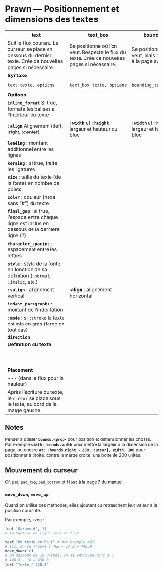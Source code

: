 # Prawn — Positionnement et dimensions des textes





| <span style="display:inline-block;width:5cm;">text</span>    | <span style="display:inline-block;min-width:5cm;">text_box</span> | <span style="display:inline-block;width:5cm;">bounding_text</span> | <span style="display:inline-block;width:5cm;">span</span> | <span style="display:inline-block;width:5cm;">draw_text</span> |
| ------------------------------------------------------------ | ------------------------------------------------------------ | ------------------------------------------------------------ | --------------------------------------------------------- | ------------------------------------------------------------ |
| Suit le flux courant. Le curseur se place en dessous du dernier texte. Crée de nouvelles pages si nécessaire. | Se positionne où l’on veut. Respecte le flux du texte. Crée de nouvelles pages si nécessaire. | Se positionne où l’on veut, mais ne passe pas à la page suivante | Positionnement de type colonnes, dans le flux             | Ne respecte pas le flux. Si le texte dépasse, il dépasse. Bon pour positionnement précis de textes courts |
| **Syntaxe**                                                  |                                                              |                                                              |                                                           |                                                              |
| `text texte, options`                                        | `text_box texte, options`                                    | `bounding_text`                                              | `span(width, options)`                                    | `draw_text texte, options`                                   |
| **Options**                                                  | -------------                                                | -------------                                                | -------------                                             |                                                              |
| **`inline_format`** Si true, formate les balises à l’intérieur du texte |                                                              |                                                              | `:position` => :center, :left, :right ou valeur x         | **`:at`** : point [y, x]                                     |
| **`:align`** Alignement (:left, :right, :center)             | **`:width`** et **`:height`** : largeur et hauteur du bloc   | **`:width`** et **`:height`** : largeur et hauteur du bloc   |                                                           |                                                              |
| **`leading`** : montant additionnel entre les lignes         |                                                              |                                                              |                                                           |                                                              |
| **`kerning`** : si true, traite les ligatures                |                                                              |                                                              |                                                           |                                                              |
| **`size`** : taille du texte (de la fonte) en nombre de points |                                                              |                                                              |                                                           |                                                              |
| **`color`** : couleur (hexa sans “#”) du texte               |                                                              |                                                              |                                                           |                                                              |
| **`final_gap`** : si true, l’espace entre chaque ligne est inclus en dessous de la dernière ligne (?) |                                                              |                                                              |                                                           |                                                              |
| **`character_spacing`** : espacement entre les lettres       |                                                              |                                                              |                                                           |                                                              |
| **`style`** : style de la fonte, en fonction de sa définition (`:normal`, `:italic`, etc.) |                                                              |                                                              |                                                           |                                                              |
| **`:valign`** : alignement vertical                          | **:align** : alignement horizontal                           |                                                              |                                                           | PAS D’ALIGNEMENT                                             |
| **`indent_paragraphs`** : montant de l’indentation           |                                                              |                                                              |                                                           |                                                              |
| **`:mode`** : si `:stroke` le texte est mis en gras (forcé en tout cas) |                                                              |                                                              |                                                           |                                                              |
| **`direction`**                                              |                                                              |                                                              |                                                           |                                                              |
| **Définition du texte**                                      |                                                              |                                                              |                                                           |                                                              |
|                                                              |                                                              |                                                              | Définit le texte dans son bloc (avec `text`)              |                                                              |
|                                                              |                                                              |                                                              |                                                           |                                                              |
|                                                              |                                                              |                                                              |                                                           |                                                              |
| **Placement**                                                |                                                              |                                                              |                                                           |                                                              |
| --- (dans le flux pour la hauteur)                           |                                                              |                                                              | move_cursor_to y                                          |                                                              |
| Après l’écriture du texte, le `cursor` se place sous le texte, au bord de la marge gauche. |                                                              |                                                              |                                                           |                                                              |



## Notes

Penser à utiliser **`bounds.<prop>`** pour position et dimensionner les choses. Par exemple **`width: bounds.width`** pour mettre la largeur à la dimension de la page, ou encore **`at: [bounds.right - 200, cursor], width: 200`** pour positionner à droite, contre la marge droite, une boite de 200 unités.



## Mouvement du curseur

Cf. `pad`, `pad_top`, `pad_bottom` et `float` à la page 7 du manuel.

### `move_down`, `move_up`

Quand on utilise ces méthodes, elles ajoutent ou retranchent leur valeur à la position courante.

Par exemple, avec :

~~~ruby
font 'Garamond', 11
# la hauteur de ligne sera de 13.2

text "Un texte en haut" # par exemple 462
# Ici, on se trouve à 462 - 13.2 = 448.8
move_down(10)
# On descend de 10 unités, on se retrouve donc à :
# 448.8 - 10 = 438.8
text "Texte à 438.8"
~~~


